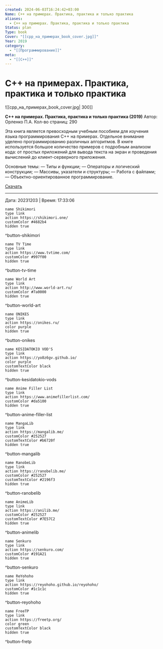 ```yaml
---
created: 2024-06-03T16:24:42+03:00
Name: C++ на примерах. Практика, практика и только практика
aliases:
  - C++ на примерах. Практика, практика и только практика
Status: plan
Type: book
Cover: "[[cpp_на_примерах_book_cover.jpg]]"
Year: 2019
category:
  - "[[Программирование]]"
meta:
  - "[[C++]]"
---
```


# C++ на примерах. Практика, практика и только практика

![[cpp_на_примерах_book_cover.jpg| 300]]


**C++ на примерах. Практика, практика и только практика (2019)**
Автор: Орленко П.А.
Кол-во страниц: 290

Эта книга является превосходным учебным пособием для изучения языка программирования C++ на примерах. Отдельное внимание уделено программированию различных алгоритмов. В книге используется большое количество примеров с подробным анализом кода: от простых приложений для вывода текста на экран и проведения вычислений до клиент-серверного приложения. 

Основные темы: 
— Типы и функции;
— Операторы и логический конструкции;
— Массивы, указатели и структуры; 
— Работа с файлами;
— Объектно-ориентированное программирование.

[Скачать](https://t.me/devs_book/97) 

---

Дата: 20231203 | Время: 17:33:06




```button
name Shikimori
type link
action https://shikimori.one/
customColor #4682b4
hidden true
```
^button-shikimori

```button
name TV Time
type link
action https://www.tvtime.com/
customColor #997f00
hidden true
```
^button-tv-time

```button
name World Art
type link
action http://www.world-art.ru/
customColor #7a0000
hidden true
```
^button-world-art

```button
name ONIKES
type link
action https://onikes.ru/
color purple
hidden true
```
^button-onikes

```button
name KESIDATOKIO VOD'S
type link
action https://yo8z6gv.github.io/
color purple
customTextColor black
hidden true
```
^button-kesidatokio-vods

```button
name Anime Filler List
type link
action https://www.animefillerlist.com/
customColor #da5100
hidden true
```
^button-anime-filler-list

```button
name MangaLib
type link
action https://mangalib.me/
customColor #252527
customTextColor #b6720f
hidden true
```
^button-mangalib

```button
name RanobeLib
type link
action https://ranobelib.me/
customColor #252527
customTextColor #2196f3
hidden true
```
^button-ranobelib

```button
name AnimeLib
type link
action https://anilib.me/
customColor #252527
customTextColor #7E57C2
hidden true
```
^button-animelib

```button
name Senkuro
type link
action https://senkuro.com/
customColor #191A21
hidden true
```
^button-senkuro

```button
name ReYohoho
type link
action https://reyohoho.github.io/reyohoho/
customColor #1c1c1c
hidden true
```
^button-reyohoho

```button
name FreeTP
type link
action https://freetp.org/
color green
customTextColor black
hidden true
```
^button-fretp
